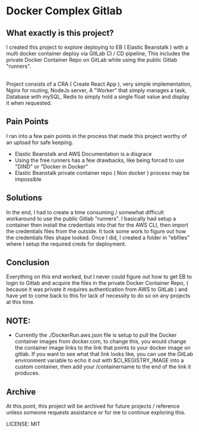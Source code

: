 # Docker Complex Gitlab
## What exactly is this project?

I created this project to explore deploying to EB ( Elastic Beanstalk ) with a multi docker container deploy via GitLab CI / CD pipeline, This includes the private Docker Container Repo on GitLab while using the public Gitlab "runners".<br><br>

Project consists of a CRA ( Create React App ), very simple implementation, Nginx for routing, NodeJs server, A "Worker" that simply manages a task, Database with mySQL, Redis to simply hold a single float value and display it when requested.

## Pain Points

I ran into a few pain points in the process that made this project worthy of an upload for safe keeping.<br>
- Elastic Beanstalk and AWS Documentation is a disgrace 
- Using the free runners has a few drawbacks, like being forced to use "DIND" or "Docker in Docker"
- Elastic Beanstalk private container repo ( Non docker ) process may be impossible

## Solutions

In the end, I had to create a time consuming / somewhat difficult workaround to use the public Gitlab "runners". I basically had setup a container then install the credentials into that for the AWS CLI, then import the credentials files from the outside. It took some work to figure out how the credentials files shape looked. Once I did, I created a folder in "ebfiles" where I setup the required creds for deployment.<br>

## Conclusion

Everything on this end worked, but I never could figure out how to get EB to login to Gitlab and acquire the files in the private Docker Container Repo, ( because it was private it requires authentication from AWS to GitLab ) and have yet to come back to this for lack of necessity to do so on any projects at this time.

## NOTE:

- Currently the ./DockerRun.aws.json file is setup to pull the Docker container images from docker.com, to change this, you would change the container image links to the link that points to your docker image on gitlab. If you want to see what that link looks like, you can use the GitLab environment variable to echo it out with $CI_REGISTRY_IMAGE into a custom container, then add your /containername to the end of the link it produces.

## Archive

At this point, this project will be archived for future projects / reference unless someone requests assistance or for me to continue exploring this.

LICENSE: MIT
